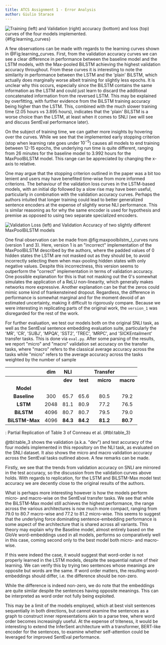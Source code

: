 ```yaml
---
title: ATCS Assignment 1 - Error Analysis
author: Giulio Starace
---
```


<!--
To compile to pdf, run:

pandoc error_analysis.md --shift-heading-level-by=-1 --highlight-style tango -F pandoc-crossref -C -o error_analysis.pdf
-->

![Training (left) and Validation (right) accuracy (bottom) and loss (top)
curves of the four models implemented.](images/learning_curves.png){#fig:learning_curves}

A few observations can be made with regards to the learning curves shown in
@Fig:learning_curves. First, from the validation accuracy curves we can see a
clear difference in performance between the baseline model and the LSTM models,
with the Max-pooled BiLSTM achieving the highest validation accuracy throughout.
From these curves it is interesting to note the similarity in performance
between the LSTM and the 'plain' BiLSTM, which actually does marginally worse
albeit training for slightly less epochs. It is unclear why this occurs,
especially since the BiLSTM contains the same information as the LSTM and could
just learn to discard the additional concatenated information from the reversed
LSTM. This may be explained by overfitting, with further evidence from the
BiLSTM training accuracy being higher than the LSTM. This, combined with the
much slower training time (2.05 hours vs 3.895 hours), indicates that the
'plain' BiLSTM is a worse choice than the LSTM, at least when it comes to SNLI
(we will see and discuss SentEval performance later).

On the subject of training time, we can gather more insights by hovering over
the curves. While we see that the implemented early stopping criterion (stop
when learning rate goes under $10^{-5}$) causes all models to end training
between 12-15 epochs, the underlying run time is quite different, ranging from
26 minutes for the baseline model to 3.992 hours for the MaxPoolBiLSTM model.
This range can be appreciated by changing the x-axis to relative.

One may argue that the stopping criterion outlined in the paper was a bit too
lenient and users may have benefited time-wise from more informed criterions.
The behaviour of the validation loss curves in the LSTM-based models, with an
initial dip followed by a slow rise may have been useful, particularly in
combination with the validation accuracy curves. Perhaps the authors intuited
that longer training could lead to better generalized sentence encoders at the
expense of slightly worse NLI performance. This is similar reasoning as for why
the same encoder is used for hypothesis and premise as opposed to using two
separate specialized encoders.

![Validation Loss (left) and Validation Accuracy of two slightly different MaxPoolBiLSTM
models](images/maxpoolbilstm_l_curves.png)

One final observation can be made from @fig:maxpoolbilstm_l_curves runs (version
1 and 3). Here, version 1 is an "incorrect" implementation of the MaxPoolBiLSTM
described by the authors, where the padded values of 0 hidden states the LSTM
are not masked out as they should be, to avoid incorrectly selecting them when
max-pooling hidden states with only negative values. Despite this incorrectness,
this version seems to outperform the "correct" implementation in terms of
validation accuracy. One possible explanation for this is that not masking out
the 0's somewhat simulates the application of a ReLU non-linearity, which
generally makes networks more expressive. Another explanation can be that the
zeros could mimic some kind of frankensteined dropout. Regardless, the
difference in performance is somewhat marginal and for the moment devoid of an
estimated uncertainty, making it difficult to rigorously compare. Because we
were interesting in replicating parts of the original work, the `version_1` was
disregarded for the rest of the work.

For further evaluation, we test our models both on the original SNLI task, as
well as the SentEval sentence embedding evaluation suite, particularly the 'MR',
'CR', 'SUBJ', 'MPQA', 'SST2', 'TREC', 'MRPC', and 'SICKEntailment' transfer
tasks. This is done via `eval.py`. After some parsing of the results, we report
"micro" and "macro" validation set accuracy on the transfer tasks, where "macro"
refers to the classical average accuracy across the tasks while "micro" refers
to the average accuracy across the tasks weighted by the number of sample

|                | **dim** | **NLI**  |          | **Transfer** |           |
| :------------: | :-----: | :------: | :------: | :----------: | :-------: |
|                |         | **dev**  | **test** |  **micro**   | **macro** |
|   **Model**    |         |          |          |              |           |
|  **Baseline**  |   300   |   65.7   |   65.6   |     80.5     |   79.2    |
|    **LSTM**    |  2048   |   81.1   |   80.9   |     77.2     |   76.5    |
|   **BiLSTM**   |  4096   |   80.7   |   80.7   |     79.5     |   79.0    |
| **BiLSTM-Max** |  4096   | **84.3** | **84.2** |   **81.2**   | **80.7**  |

: Partial Replication of Table 3 of Conneau et al. {#tbl:table_3}

@tbl:table_3 shows the validation (a.k.a. "dev") and test accuracy of the four
models implemented in this repository on the NLI task, as evaluated on the SNLI
dataset. It also shows the micro and macro validation accuracy across the
SentEval tasks outlined above. A few remarks can be made.

Firstly, we see that the trends from validation accuracy on SNLI are mirrored in
the test accuracy, so the discussion from the validation curves above holds.
With regards to replication, for the LSTM and BiLSTM-Max model test accuracy we
are decently close to the original results of the authors.

What is perhaps more interesting however is how the models perform micro- and
macro-wise on the SentEval transfer tasks. We see that while the BiLSTM-Max
model still achieves the highest performance, the range across the various
architectures is now much more compact, ranging from 79.0 to 80.7 macro-wise and
77.2 to 81.2 micro-wise. This seems to suggest that the underlying force
dominating sentence-embedding performance is some aspect of the architecture
that is shared across all variants. This theory may explain why the Baseline
model, almost entirely based on the GloVe word-embeddings used in all models,
performs so comparatively well in this case, coming second only to the best
model both micro- and macro-wise.

If this were indeed the case, it would suggest that word-order is not properly
learned in the LSTM models, despite the sequential nature of their learning. We
can verify this by trying two sentences whose meanings are opposite but words
are the same. If word order matters, the resulting word-embeddings should
differ, i.e. the difference should be non-zero.

While the difference is indeed non-zero, we do note that the embeddings are
quite similar despite the sentences having opposite meanings. This can be
interpreted as word order not fully being exploited.

This may be a limit of the models employed, which at best visit sentences
sequentially in both directions, but cannot examine the sentences as a graph to
construct inner representations akin to a parse tree, where word order becomes
increasingly useful. At the expense of triteness, it would be interesting to
extend the InferSent architecture with a transformer, BERT-like encoder for the
sentences, to examine whether self-attention could be leveraged for improved
SentEval performance.
